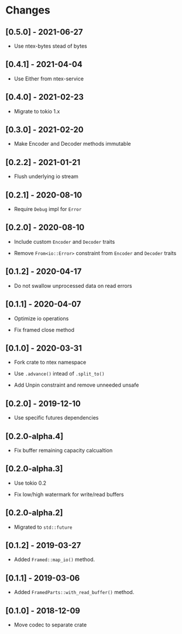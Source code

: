 # Changes

## [0.5.0] - 2021-06-27

* Use ntex-bytes stead of bytes

## [0.4.1] - 2021-04-04

* Use Either from ntex-service

## [0.4.0] - 2021-02-23

* Migrate to tokio 1.x

## [0.3.0] - 2021-02-20

* Make Encoder and Decoder methods immutable

## [0.2.2] - 2021-01-21

* Flush underlying io stream

## [0.2.1] - 2020-08-10

* Require `Debug` impl for `Error`

## [0.2.0] - 2020-08-10

* Include custom `Encoder` and `Decoder` traits

* Remove `From<io::Error>` constraint from `Encoder` and `Decoder` traits

## [0.1.2] - 2020-04-17

* Do not swallow unprocessed data on read errors

## [0.1.1] - 2020-04-07

* Optimize io operations

* Fix framed close method

## [0.1.0] - 2020-03-31

* Fork crate to ntex namespace

* Use `.advance()` intead of `.split_to()`

* Add Unpin constraint and remove unneeded unsafe

## [0.2.0] - 2019-12-10

* Use specific futures dependencies

## [0.2.0-alpha.4]

* Fix buffer remaining capacity calcualtion

## [0.2.0-alpha.3]

* Use tokio 0.2

* Fix low/high watermark for write/read buffers

## [0.2.0-alpha.2]

* Migrated to `std::future`

## [0.1.2] - 2019-03-27

* Added `Framed::map_io()` method.

## [0.1.1] - 2019-03-06

* Added `FramedParts::with_read_buffer()` method.

## [0.1.0] - 2018-12-09

* Move codec to separate crate
